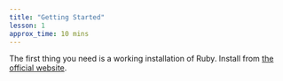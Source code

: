 ```yaml
---
title: "Getting Started"
lesson: 1
approx_time: 10 mins
---
```


The first thing you need is a working installation of Ruby. Install from [the official website](https://www.ruby-lang.org/en/documentation/installation/).
